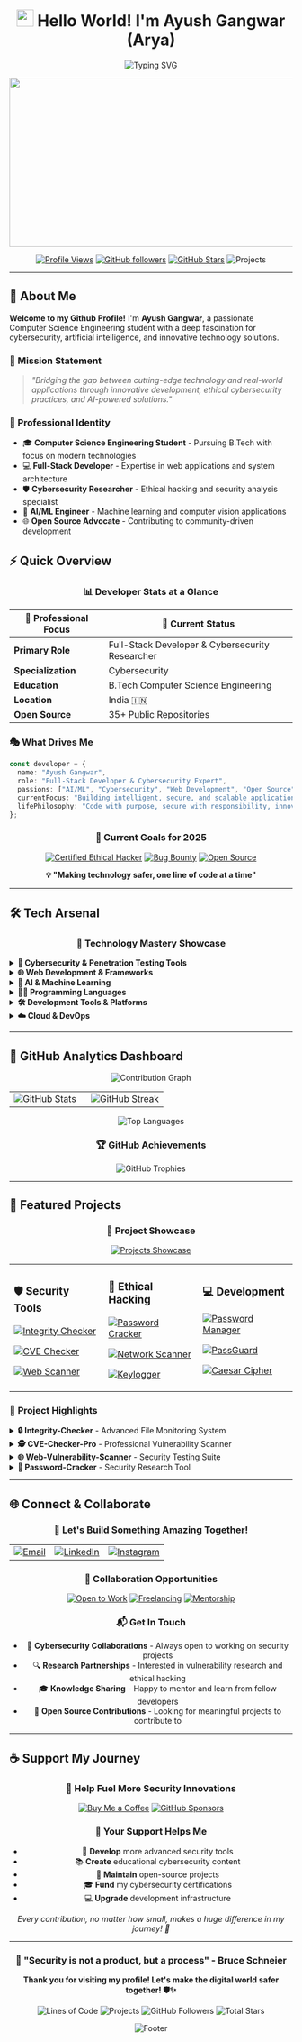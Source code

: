 <div align="center">

# <img src="https://raw.githubusercontent.com/MartinHeinz/MartinHeinz/master/wave.gif" width="30px" height="30px"> Hello World! I'm **Ayush Gangwar (Arya)**

<img src="https://readme-typing-svg.demolab.com?font=Fira+Code&weight=600&size=28&pause=1000&color=00D9FF&center=true&vCenter=true&width=800&lines=Cybersecurity+Enthusiast+%F0%9F%9B%A1%EF%B8%8F;Ethical+Hacker+%26+Security+Researcher+%F0%9F%94%90;Full-Stack+Developer+%F0%9F%92%BB;AI+%26+Machine+Learning+Explorer+%F0%9F%A4%96;BTech+Student+%40+Invertis+University+%F0%9F%8E%93;Building+Secure+Digital+Solutions+%F0%9F%8C%9F" alt="Typing SVG" />

<p align="center">
  <img src="https://media.giphy.com/media/L1R1tvI9svkIWwpVYr/giphy.gif" width="600" height="300" />
</p>

[![Profile Views](https://komarev.com/ghpvc/?username=Arya182-ui&color=00d9ff&style=for-the-badge&label=Profile+Views)](https://github.com/Arya182-ui)
[![GitHub followers](https://img.shields.io/github/followers/Arya182-ui?logo=GitHub&style=for-the-badge&color=00d9ff)](https://github.com/Arya182-ui)
[![GitHub Stars](https://img.shields.io/github/stars/Arya182-ui?logo=github&style=for-the-badge&color=00d9ff)](https://github.com/Arya182-ui)
![Projects](https://img.shields.io/badge/Projects-35%2B-6366f1?style=for-the-badge&logo=github&color=00d9ff)
</div>

---

## 🌟 **About Me**

**Welcome to my Github Profile!** I'm **Ayush Gangwar**, a passionate Computer Science Engineering student with a deep fascination for cybersecurity, artificial intelligence, and innovative technology solutions.

### 🎯 Mission Statement

> *"Bridging the gap between cutting-edge technology and real-world applications through innovative development, ethical cybersecurity practices, and AI-powered solutions."*

### 🌟 Professional Identity

- 🎓 **Computer Science Engineering Student** - Pursuing B.Tech with focus on modern technologies
- 💻 **Full-Stack Developer** - Expertise in web applications and system architecture
- 🛡️ **Cybersecurity Researcher** - Ethical hacking and security analysis specialist
- 🤖 **AI/ML Engineer** - Machine learning and computer vision applications
- 🌐 **Open Source Advocate** - Contributing to community-driven development

## ⚡ Quick Overview

<div align="center">

### 📊 Developer Stats at a Glance

| 💼 **Professional Focus** | 🎯 **Current Status** |
|-------------------------|---------------------|
| **Primary Role** | Full-Stack Developer & Cybersecurity Researcher |
| **Specialization** | Cybersecurity |
| **Education** | B.Tech Computer Science Engineering |
| **Location** | India 🇮🇳 |
| **Open Source** | 35+ Public Repositories |

</div>

### 🎭 What Drives Me

```typescript
const developer = {
  name: "Ayush Gangwar",
  role: "Full-Stack Developer & Cybersecurity Expert",
  passions: ["AI/ML", "Cybersecurity", "Web Development", "Open Source"],
  currentFocus: "Building intelligent, secure, and scalable applications",
  lifePhilosophy: "Code with purpose, secure with responsibility, innovate with ethics"
};
```
<div align="center">

### 🎯 **Current Goals for 2025**

[![Certified Ethical Hacker](https://img.shields.io/badge/Target-CEH%20Certification-red?style=for-the-badge&logo=comptia)](https://www.eccouncil.org/)
[![Bug Bounty](https://img.shields.io/badge/Goal-Bug%20Bounty%20Hunter-orange?style=for-the-badge&logo=hackerone)](https://hackerone.com/)
[![Open Source](https://img.shields.io/badge/Contributing-Open%20Source-green?style=for-the-badge&logo=github)](https://github.com/Arya182-ui)

**💡 "Making technology safer, one line of code at a time"**

</div>

---

## 🛠 **Tech Arsenal**

<div align="center">

### 🎨 **Technology Mastery Showcase**

</div>

<details>
<summary><strong>🔐 Cybersecurity & Penetration Testing Tools</strong></summary>

<div align="center">

![Kali Linux](https://img.shields.io/badge/Kali%20Linux-557C87?style=for-the-badge&logo=kali-linux&logoColor=white)
![Metasploit](https://img.shields.io/badge/Metasploit-9B1D20?style=for-the-badge&logo=metasploit&logoColor=white)
![Wireshark](https://img.shields.io/badge/Wireshark-1676D3?style=for-the-badge&logo=wireshark&logoColor=white)
![Burp Suite](https://img.shields.io/badge/Burp%20Suite-9C1D19?style=for-the-badge&logo=burp-suite&logoColor=white)
![OWASP ZAP](https://img.shields.io/badge/OWASP%20ZAP-8D24D2?style=for-the-badge&logo=owasp&logoColor=white)
![Nmap](https://img.shields.io/badge/nmap-%23FF6600.svg?style=for-the-badge&logo=nmap&logoColor=white)
![Shodan](https://img.shields.io/badge/Shodan-F3A12E?style=for-the-badge&logo=shodan&logoColor=white)
![John The Ripper](https://img.shields.io/badge/John%20The%20Ripper-9B1D20?style=for-the-badge&logo=john-the-ripper&logoColor=white)
![Hashcat](https://img.shields.io/badge/Hashcat-8D3D3D?style=for-the-badge&logo=hashcat&logoColor=white)
![Aircrack-ng](https://img.shields.io/badge/aircrack--ng-FF6600?style=for-the-badge&logo=aircrack-ng&logoColor=white)
![Nikto](https://img.shields.io/badge/Nikto-2C3E50?style=for-the-badge&logo=nikto&logoColor=white)
![Hydra](https://img.shields.io/badge/THC%20Hydra-FF4E00?style=for-the-badge&logo=hydra&logoColor=white)

</div>

</details>

<details>
<summary><strong>🌐 Web Development & Frameworks</strong></summary>

<div align="center">

![HTML5](https://img.shields.io/badge/html5-E34F26?style=for-the-badge&logo=html5&logoColor=white)
![CSS3](https://img.shields.io/badge/css3-1572B6?style=for-the-badge&logo=css3&logoColor=white)
![JavaScript](https://img.shields.io/badge/javascript-F7DF1E?style=for-the-badge&logo=javascript&logoColor=black)
![TypeScript](https://img.shields.io/badge/typescript-007ACC?style=for-the-badge&logo=typescript&logoColor=white)
![React](https://img.shields.io/badge/react-20232A?style=for-the-badge&logo=react&logoColor=61DAFB)
![Next.js](https://img.shields.io/badge/next.js-000000?style=for-the-badge&logo=nextdotjs&logoColor=white)
![Tailwind CSS](https://img.shields.io/badge/tailwindcss-38B2AC?style=for-the-badge&logo=tailwind-css&logoColor=white)

</div>

</details>

<details>
<summary><strong>🤖 AI & Machine Learning</strong></summary>

<div align="center">

![TensorFlow](https://img.shields.io/badge/TensorFlow-FF6F00?style=for-the-badge&logo=tensorflow&logoColor=white)
![PyTorch](https://img.shields.io/badge/PyTorch-EE4C2C?style=for-the-badge&logo=pytorch&logoColor=white)
![Scikit-Learn](https://img.shields.io/badge/scikit--learn-F7931E?style=for-the-badge&logo=scikitlearn&logoColor=white)
![Pandas](https://img.shields.io/badge/pandas-150458?style=for-the-badge&logo=pandas&logoColor=white)
![NumPy](https://img.shields.io/badge/numpy-013243?style=for-the-badge&logo=numpy&logoColor=white)
![OpenCV](https://img.shields.io/badge/opencv-5C3EE8?style=for-the-badge&logo=opencv&logoColor=white)
![Jupyter](https://img.shields.io/badge/Jupyter-F37626?style=for-the-badge&logo=jupyter&logoColor=white)
![Keras](https://img.shields.io/badge/Keras-D00000?style=for-the-badge&logo=keras&logoColor=white)

</div>

</details>

<details>
<summary><strong>🧑‍💻 Programming Languages</strong></summary>

<div align="center">

![Python](https://img.shields.io/badge/python-3670A0?style=for-the-badge&logo=python&logoColor=ffdd54)
![C](https://img.shields.io/badge/C-00599C?style=for-the-badge&logo=c&logoColor=white)
![C++](https://img.shields.io/badge/C++-00599C?style=for-the-badge&logo=c%2B%2B&logoColor=white)
![Java](https://img.shields.io/badge/java-%23ED8B00.svg?style=for-the-badge&logo=openjdk&logoColor=white)
![JavaScript](https://img.shields.io/badge/javascript-F7DF1E?style=for-the-badge&logo=javascript&logoColor=black)
![Bash](https://img.shields.io/badge/bash-4EAA25?style=for-the-badge&logo=gnubash&logoColor=white)
![PowerShell](https://img.shields.io/badge/PowerShell-5391FE?style=for-the-badge&logo=powershell&logoColor=white)

</div>

</details>

<details>
<summary><strong>🛠 Development Tools & Platforms</strong></summary>

<div align="center">

![Docker](https://img.shields.io/badge/docker-%230db7ed.svg?style=for-the-badge&logo=docker&logoColor=white)
![Git](https://img.shields.io/badge/git-%23F05033.svg?style=for-the-badge&logo=git&logoColor=white)
![GitHub](https://img.shields.io/badge/github-%23121011.svg?style=for-the-badge&logo=github&logoColor=white)
![VS Code](https://img.shields.io/badge/VS%20Code-007ACC?style=for-the-badge&logo=visual-studio-code&logoColor=white)
![Linux](https://img.shields.io/badge/Linux-FCC624?style=for-the-badge&logo=linux&logoColor=black)
![Ubuntu](https://img.shields.io/badge/Ubuntu-E95420?style=for-the-badge&logo=ubuntu&logoColor=white)
![VirtualBox](https://img.shields.io/badge/VirtualBox-1E1E1E?style=for-the-badge&logo=virtualbox&logoColor=white)
![VMware](https://img.shields.io/badge/VMware-607078?style=for-the-badge&logo=vmware&logoColor=white)

</div>

</details>

<details>
<summary><strong>☁️ Cloud & DevOps</strong></summary>

<div align="center">

![AWS](https://img.shields.io/badge/AWS-232F3E?style=for-the-badge&logo=amazon-aws&logoColor=white)
![Vercel](https://img.shields.io/badge/Vercel-000000?style=for-the-badge&logo=vercel&logoColor=white)
![Netlify](https://img.shields.io/badge/netlify-%23000000.svg?style=for-the-badge&logo=netlify&logoColor=#00C7B7)
![Firebase](https://img.shields.io/badge/firebase-FFCA28?style=for-the-badge&logo=firebase&logoColor=black)

</div>

</details>

---

## 🚀 **GitHub Analytics Dashboard**

<div align="center">

<img src="https://github-readme-activity-graph.vercel.app/graph?username=Arya182-ui&theme=react-dark&bg_color=0d1117&color=00d9ff&line=00d9ff&point=ffffff&area=true&hide_border=true" alt="Contribution Graph" />

</div>

<div align="center">
<table>
<tr>
<td width="50%">

<img src="https://readmestate.vercel.app/api?username=Arya182-ui&show_icons=true&theme=react&bg_color=0d1117&title_color=00d9ff&icon_color=00d9ff&text_color=ffffff&border_color=30363d&hide_border=true&count_private=true&include_all_commits=true" alt="GitHub Stats" />

</td>
<td width="50%">

<img src="https://github-readme-streak-stats.herokuapp.com/?user=Arya182-ui&theme=react&background=0d1117&ring=00d9ff&fire=00d9ff&currStreakLabel=00d9ff&sideNums=ffffff&currStreakNum=ffffff&dates=ffffff&sideLabels=ffffff&hide_border=true" alt="GitHub Streak" />

</td>
</tr>
</table>
</div>

<div align="center">

<img src="https://readmestate.vercel.app/api/top-langs/?username=Arya182-ui&layout=compact&theme=react&bg_color=0d1117&title_color=00d9ff&text_color=ffffff&border_color=30363d&hide_border=true&langs_count=8" alt="Top Languages" />

</div>

<div align="center">

### 🏆 **GitHub Achievements**

<img src="https://github-profile-trophy.vercel.app/?username=Arya182-ui&theme=radical&no-frame=true&no-bg=true&margin-w=4&row=2&column=4" alt="GitHub Trophies" />

</div>

---

## 🎯 **Featured Projects**

<div align="center">

### 💼 **Project Showcase**

[![Projects Showcase](https://img.shields.io/badge/🚀%20Interactive%20Portfolio-Visit%20Now-00d9ff?style=for-the-badge&logo=vercel&logoColor=white)](https://projectsshowcase-lyart.vercel.app/)

</div>

<div align="center">
<table>
<tr>
<td width="33%">

### 🛡️ **Security Tools**

[![Integrity Checker](https://img.shields.io/badge/Integrity%20Checker-File%20Monitoring-red?style=for-the-badge&logo=security&logoColor=white)](https://github.com/Arya182-ui/Integrity-Checker)

[![CVE Checker](https://img.shields.io/badge/CVE%20Checker-Vulnerability%20Scanner-orange?style=for-the-badge&logo=security&logoColor=white)](https://github.com/Arya182-ui/CVE-Checker-Pro)

[![Web Scanner](https://img.shields.io/badge/Web%20Scanner-Security%20Testing-yellow?style=for-the-badge&logo=security&logoColor=black)](https://github.com/Arya182-ui/Web_Venerability_Scanner)

</td>
<td width="33%">

### 🔐 **Ethical Hacking**

[![Password Cracker](https://img.shields.io/badge/Password%20Cracker-Security%20Research-green?style=for-the-badge&logo=key&logoColor=white)](https://github.com/Arya182-ui/PAssword_Cracker)

[![Network Scanner](https://img.shields.io/badge/Network%20Scanner-Infrastructure-blue?style=for-the-badge&logo=network-wired&logoColor=white)](https://github.com/Arya182-ui/Network_Scanner)

[![Keylogger](https://img.shields.io/badge/Keylogger-Digital%20Forensics-purple?style=for-the-badge&logo=keyboard&logoColor=white)](https://github.com/Arya182-ui/KEYLOGGER)

</td>
<td width="33%">

### 💻 **Development**

[![Password Manager](https://img.shields.io/badge/Password%20Manager-Security%20App-cyan?style=for-the-badge&logo=lastpass&logoColor=white)](https://github.com/Arya182-ui/Password-Manager)

[![PassGuard](https://img.shields.io/badge/PassGuard-React%20App-61DAFB?style=for-the-badge&logo=react&logoColor=white)](https://github.com/Arya182-ui/PassGuard)

[![Caesar Cipher](https://img.shields.io/badge/Caesar%20Cipher-Cryptography-FF6B6B?style=for-the-badge&logo=python&logoColor=white)](https://github.com/Arya182-ui/Caesar-Ciphe)

</td>
</tr>
</table>
</div>

### 🌟 **Project Highlights**

<details>
<summary><strong>🔒 Integrity-Checker</strong> - Advanced File Monitoring System</summary>

- 📁 **Real-time file monitoring** with hash verification
- 🚨 **Instant breach detection** and alert system
- 📊 **Comprehensive logging** and reporting
- 🛡️ **Multi-algorithm hashing** (MD5, SHA-256, SHA-512)

</details>

<details>
<summary><strong>🕵️ CVE-Checker-Pro</strong> - Professional Vulnerability Scanner</summary>

- 🔍 **Real-time CVE database** integration
- 🎯 **Software vulnerability assessment**
- 📈 **Risk scoring** and prioritization
- 🌐 **NIST NVD API** integration

</details>

<details>
<summary><strong>🌐 Web-Vulnerability-Scanner</strong> - Security Testing Suite</summary>

- 🔍 **SQL Injection** detection
- ⚡ **XSS vulnerability** scanning
- 🗂️ **Directory traversal** testing
- 🌐 **Subdomain enumeration**
- 🔒 **Anonymous scanning** with Tor support

</details>

<details>
<summary><strong>🔐 Password-Cracker</strong> - Security Research Tool</summary>

- 🎯 **Dictionary attacks** on hashed passwords
- 🔢 **Brute force** capabilities
- 📊 **Multiple hash algorithms** support
- 🖥️ **Modern GUI** interface

</details>

---

## 🌐 **Connect & Collaborate**

<div align="center">

### 🤝 **Let's Build Something Amazing Together!**

<table>
<tr>
<td align="center">
<a href="mailto:arya119000@gmail.com">
<img src="https://img.shields.io/badge/📧%20Email-Professional%20Contact-D14836?style=for-the-badge&logo=gmail&logoColor=white" alt="Email" />
</a>
</td>
<td align="center">
<a href="https://www.linkedin.com/in/ayush-gangwar-cyber/">
<img src="https://img.shields.io/badge/💼%20LinkedIn-Professional%20Network-0077B5?style=for-the-badge&logo=linkedin&logoColor=white" alt="LinkedIn" />
</a>
</td>
<td align="center">
<a href="https://www.instagram.com/i_am_arya119/">
<img src="https://img.shields.io/badge/📸%20Instagram-Creative%20Journey-E4405F?style=for-the-badge&logo=instagram&logoColor=white" alt="Instagram" />
</a>
</td>
</tr>
</table>

### 🌟 **Collaboration Opportunities**

[![Open to Work](https://img.shields.io/badge/🚀%20Open%20to%20Work-Cybersecurity%20Roles-success?style=for-the-badge)](mailto:arya119000@gmail.com)
[![Freelancing](https://img.shields.io/badge/💻%20Freelancing-Security%20Projects-blue?style=for-the-badge)](mailto:arya119000@gmail.com)
[![Mentorship](https://img.shields.io/badge/🎓%20Mentorship-Learning%20Together-purple?style=for-the-badge)](mailto:arya119000@gmail.com)

### 📬 **Get In Touch**

- 💬 **Cybersecurity Collaborations** - Always open to working on security projects
- 🔍 **Research Partnerships** - Interested in vulnerability research and ethical hacking
- 🎓 **Knowledge Sharing** - Happy to mentor and learn from fellow developers
- 🌟 **Open Source Contributions** - Looking for meaningful projects to contribute to

</div>

---

## ☕ **Support My Journey**

<div align="center">

### 💖 **Help Fuel More Security Innovations**

[![Buy Me a Coffee](https://img.shields.io/badge/☕%20Buy%20Me%20a%20Coffee-Support%20My%20Work-FF6B35?style=for-the-badge&logo=buy-me-a-coffee&logoColor=white)](http://buymeacoffee.com/Arya182)
[![GitHub Sponsors](https://img.shields.io/badge/💖%20GitHub%20Sponsors-Monthly%20Support-EA4AAA?style=for-the-badge&logo=github-sponsors)](https://github.com/sponsors/Arya182-ui)

### 🙏 **Your Support Helps Me**

- 🔧 **Develop** more advanced security tools
- 📚 **Create** educational cybersecurity content
- 🌟 **Maintain** open-source projects
- 🎓 **Fund** my cybersecurity certifications
- 💻 **Upgrade** development infrastructure

*Every contribution, no matter how small, makes a huge difference in my journey! 💙*

</div>

---

<div align="center">

### 🎯 **"Security is not a product, but a process"** - Bruce Schneier

**Thank you for visiting my profile! Let's make the digital world safer together! 🛡️✨**

![Lines of Code](https://img.shields.io/badge/Lines%20of%20Code-200K%2B-blue?style=for-the-badge)
![Projects](https://img.shields.io/badge/Projects%20Completed-35%2B-green?style=for-the-badge)
![GitHub Followers](https://img.shields.io/github/followers/Arya182-ui?style=for-the-badge&color=orange)
![Total Stars](https://img.shields.io/github/stars/Arya182-ui?style=for-the-badge&color=yellow)

<img src="https://capsule-render.vercel.app/api?type=waving&color=00d9ff&height=120&section=footer&animation=fadeIn" alt="Footer" />

</div>
